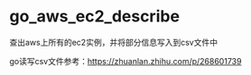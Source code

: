 # go_aws_ec2_describe
查出aws上所有的ec2实例，并将部分信息写入到csv文件中

go读写csv文件参考：https://zhuanlan.zhihu.com/p/268601739


